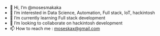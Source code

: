 - 👋 Hi, I’m @mosesmakaka
- 👀 I’m interested in Data Science, Automation, Full stack, IoT, hackintosh
- 🌱 I’m currently learning Full stack development
- 💞️ I’m looking to collaborate on hackintosh development
- 📫 How to reach me : moseskax@gmail.com

<!---
mosesmakaka/mosesmakaka is a ✨ special ✨ repository because its `README.md` (this file) appears on your GitHub profile.
You can click the Preview link to take a look at your changes.
--->
